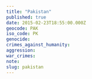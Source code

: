 ```yaml
---
title: "Pakistan"
published: true
date: 2015-02-23T18:55:00.000Z
geocode: PAK
iso_code: PK
genocide:
crimes_against_humanity:
aggression:
war_crimes:
note:
slug: pakistan
---
```


